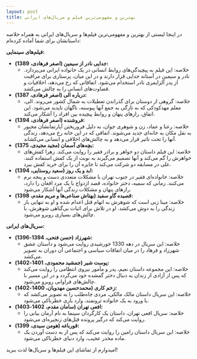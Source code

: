 ```yaml
---
layout: post
title: بهترین و مفهومی‌ترین فیلم و سریال‌های ایرانی
---
```


در اینجا لیستی از بهترین و مفهومی‌ترین فیلم‌ها و سریال‌های ایرانی به همراه خلاصه داستانشان برای شما آماده کرده‌ام:

**فیلم‌های سینمایی:**

* **جدایی نادر از سیمین (اصغر فرهادی، 1389):**
    * خلاصه: این فیلم به پیچیدگی‌های روابط انسانی در یک خانواده ایرانی می‌پردازد. نادر و سیمین در آستانه جدایی قرار دارند و در این میان، پرستاری برای مراقبت از پدر آلزایمری نادر استخدام می‌شود. اتفاقاتی که رخ می‌دهد، اخلاقیات و قضاوت‌های انسانی را به چالش می‌کشد.
* **درباره الی (اصغر فرهادی، 1387):**
    * خلاصه: گروهی از دوستان برای گذراندن تعطیلات به شمال کشور می‌روند. الی، معلم مهدکودکی که به تازگی به جمع آنها پیوسته، ناگهان ناپدید می‌شود. این اتفاق، رازهای پنهان و روابط پیچیده بین افراد را آشکار می‌کند.
* **فروشنده (اصغر فرهادی، 1394):**
    * خلاصه: رعنا و عماد، زن و شوهری جوان، به دلیل فروریختن آپارتمانشان مجبور به نقل مکان به خانه‌ای جدید می‌شوند. اتفاقی که در این خانه رخ می‌دهد، زندگی آنها را تحت تاثیر قرار می‌دهد و به چالش‌های اخلاقی و انسانی می‌کشاند.
* **بچه‌های آسمان (مجید مجیدی، 1375):**
    * خلاصه: این فیلم داستان دو خواهر و برادر فقیر را روایت می‌کند. زهرا کفش‌های خواهرش را گم می‌کند و آنها تصمیم می‌گیرند به نوبت از یک کفش استفاده کنند. علی در مسابقه دو شرکت می‌کند تا جایزه آن را برای خرید کفش ببرد.
* **ابد و یک روز (سعید روستایی، 1394):**
    * خلاصه: خانواده‌ای فقیر در جنوب تهران با مشکلات متعددی دست و پنجه نرم می‌کنند. زمانی که سمیه، دختر خانواده، قصد ازدواج با یک مرد افغان را دارد، رازهای پنهان و مشکلات زندگی آنها آشکار می‌شود.
* **قصیده گاو سفید (بهتاش صناعی‌ها و مریم مقدم، 1398):**
    * خلاصه: مینا زنی است که شوهرش به اتهام قتل اعدام شده و او به تنهایی بار زندگی را به دوش می‌کشد. او در تلاش برای اثبات بی‌گناهی شوهرش، با چالش‌های بسیاری روبرو می‌شود.

**سریال‌های ایرانی:**

* **شهرزاد (حسن فتحی، 1394-1396):**
    * خلاصه: این سریال در دهه 1330 خورشیدی روایت می‌شود و داستان عشق شهرزاد و فرهاد را در میان اتفاقات سیاسی و اجتماعی آن دوران به تصویر می‌کشد.
* **پوست شیر (جمشید محمودی، 1401-1402):**
    * خلاصه: این مجموعه داستان نعیم، پدر و مأمور نیروی انتظامی را روایت می‌کند که پس از آزادی از زندان به دنبال دختر گمشده خود می‌گردد و در این مسیر با چالش‌های فراوانی روبرو می‌شود.
* **زخم کاری (محمدحسین مهدویان، 1400-1402):**
    * خلاصه: این سریال داستان مالک مالکی، مردی جاه‌طلب را به تصویر می‌کشد که با ورود به یک خانواده ثروتمند، وارد بازی خطرناکی می‌شود.
* **افعی تهران (سامان مقدم، 1402-1403):**
    * خلاصه: سریال افعی تهران، داستان یک کارگردان سینما به نام آرمان بیانی را روایت می‌کند که درگیر پرونده قتل‌های زنجیره‌ای می‌شود.
* **قورباغه (هومن سیدی، 1399):**
    * خلاصه: این سریال داستان رامین را روایت می‌کند که پس از به دست آوردن یک ماده مخدر عجیب، وارد دنیای خطرناکی می‌شود.

امیدوارم از تماشای این فیلم‌ها و سریال‌ها لذت ببرید!
